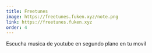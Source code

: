 ```yaml
---
title: Freetunes
image: https://freetunes.fuken.xyz/note.png
link: https://freetunes.fuken.xyz
order: 4
---
```


Escucha musica de youtube en segundo plano en tu movil